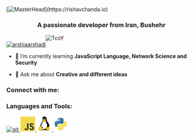 [![MasterHead](https://1.bp.blogspot.com/-7A4WynwLsM...)](https://rishavchanda.io)
<h3 align="center">A passionate developer from Iran, Bushehr</h3>
<img align="right" alt="TcoY" width="400" scr="https://media.tenor.com/rePDfDWO3XoAAAAe/hacking.png">

<p align="left"> <a href="https://github.com/ryo-ma/github-profile-trophy"><img src="https://github-profile-trophy.vercel.app/?username=arshiaarshadi" alt="arshiaarshadi" /></a> </p>

- 🌱 I’m currently learning **JavaScript Language, Network Science and Security**

- 💬 Ask me about **Creative and different ideas**

<h3 align="left">Connect with me:</h3>
<p align="left">
</p>

<h3 align="left">Languages and Tools:</h3>
<p align="left"> <a href="https://git-scm.com/" target="_blank" rel="noreferrer"> <img src="https://www.vectorlogo.zone/logos/git-scm/git-scm-icon.svg" alt="git" width="40" height="40"/> </a> <a href="https://developer.mozilla.org/en-US/docs/Web/JavaScript" target="_blank" rel="noreferrer"> <img src="https://raw.githubusercontent.com/devicons/devicon/master/icons/javascript/javascript-original.svg" alt="javascript" width="40" height="40"/> </a> <a href="https://www.linux.org/" target="_blank" rel="noreferrer"> <img src="https://raw.githubusercontent.com/devicons/devicon/master/icons/linux/linux-original.svg" alt="linux" width="40" height="40"/> </a> <a href="https://www.python.org" target="_blank" rel="noreferrer"> <img src="https://raw.githubusercontent.com/devicons/devicon/master/icons/python/python-original.svg" alt="python" width="40" height="40"/> </a> </p>
